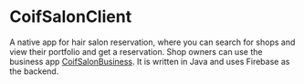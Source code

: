 # CoifSalonClient


A native app for hair salon reservation, where you can  search for shops and view their portfolio and get a reservation. Shop owners can use the business app [CoifSalonBusiness](https://github.com/AnouarTouati/Booking).
It is written in Java and uses Firebase as the backend.